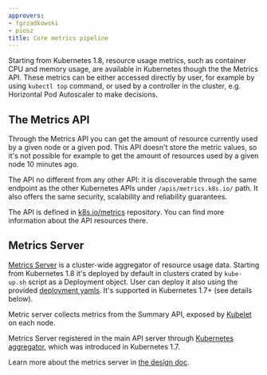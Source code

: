 ```yaml
---
approvers:
- fgrzadkowski
- piosz
title: Core metrics pipeline
---
```


Starting from Kubernetes 1.8, resource usage metrics, such as container CPU and memory usage,
are available in Kubernetes though the the Metrics API. These metrics can be either accessed directly
by user, for example by using `kubectl top` command, or used by a controller in the cluster, e.g.
Horizontal Pod Autoscaler to make decisions.

## The Metrics API

Through the Metrics API you can get the amount of resource currently used
by a given node or a given pod. This API doesn't store the metric values,
so it's not possible for example to get the amount of resources used by a
given node 10 minutes ago.

The API no different from any other API:
it is discoverable through the same endpoint as the other Kubernetes APIs under `/apis/metrics.k8s.io/` path.
It also offers the same security, scalability and reliability guarantees.

The API is defined in [k8s.io/metrics](https://github.com/kubernetes/metrics/blob/master/pkg/apis/metrics/v1beta1/types.go)
repository. You can find more information about the API resources there.

## Metrics Server

[Metrics Server](https://github.com/kubernetes-incubator/metrics-server) is a cluster-wide aggregator of resource usage data.
Starting from Kubernetes 1.8 it's deployed by default in clusters crated by `kube-up.sh` script
as a Deployment object.
User can deploy it also using the provided [deployment yamls](https://github.com/kubernetes-incubator/metrics-server/tree/master/deploy).
It's supported in Kubernetes 1.7+ (see details below).

Metric server collects metrics from the Summary API, exposed by [Kubelet](/docs/admin/kubelet/) on each node.

Metrics Server registered in the main API server through
[Kubernetes aggregator](https://kubernetes.io/docs/concepts/api-extension/apiserver-aggregation/),
which was introduced in Kubernetes 1.7.

Learn more about the metrics server in [the design doc](https://github.com/kubernetes/community/blob/master/contributors/design-proposals/instrumentation/metrics-server.md).
